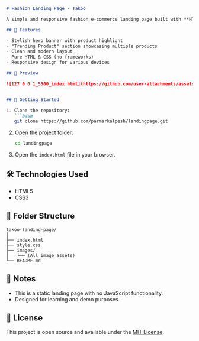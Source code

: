 ````markdown
# Fashion Landing Page - Takoo

A simple and responsive fashion e-commerce landing page built with **HTML** and **CSS**.

## 🌟 Features

- Stylish hero banner with product highlight
- "Trending Product" section showcasing multiple products
- Clean and modern layout
- Pure HTML & CSS (no frameworks)
- Responsive design for various devices

## 📸 Preview

![127 0 0 1_5500_index html](https://github.com/user-attachments/assets/a18e9fa2-f7ae-4bc6-912f-e623848b5a91)


## 🚀 Getting Started

1. Clone the repository:
   ```bash
   git clone https://github.com/parmarkalpesh/landingpage.git
````

2. Open the project folder:

   ```bash
   cd landingpage
   ```
3. Open the `index.html` file in your browser.

## 🛠️ Technologies Used

* HTML5
* CSS3

## 📁 Folder Structure

```
takoo-landing-page/
│
├── index.html
├── style.css
├── images/
│   └── (All image assets)
└── README.md
```

## 📌 Notes

* This is a static landing page with no JavaScript functionality.
* Designed for learning and demo purposes.

## 📄 License

This project is open source and available under the [MIT License](LICENSE).
